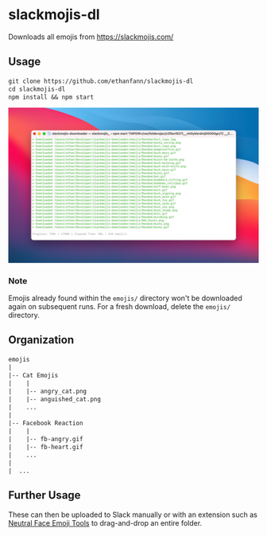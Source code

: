 # slackmojis-dl

Downloads all emojis from https://slackmojis.com/

## Usage

```
git clone https://github.com/ethanfann/slackmojis-dl
cd slackmojis-dl
npm install && npm start
```

![](media/demo.jpg)

### Note

Emojis already found within the `emojis/` directory won't be downloaded again on subsequent runs. For a fresh download, delete the `emojis/` directory.

## Organization

```
emojis
|
|-- Cat Emojis
|    |
|    |-- angry_cat.png
|    |-- anguished_cat.png
|    ...
|
|-- Facebook Reaction
|    |
|    |-- fb-angry.gif
|    |-- fb-heart.gif
|    ...
|
|  ...
```

## Further Usage

These can then be uploaded to Slack manually or with an extension such as [Neutral Face Emoji Tools](https://chrome.google.com/webstore/detail/neutral-face-emoji-tools/anchoacphlfbdomdlomnbbfhcmcdmjej?hl=en) to drag-and-drop an entire folder.
